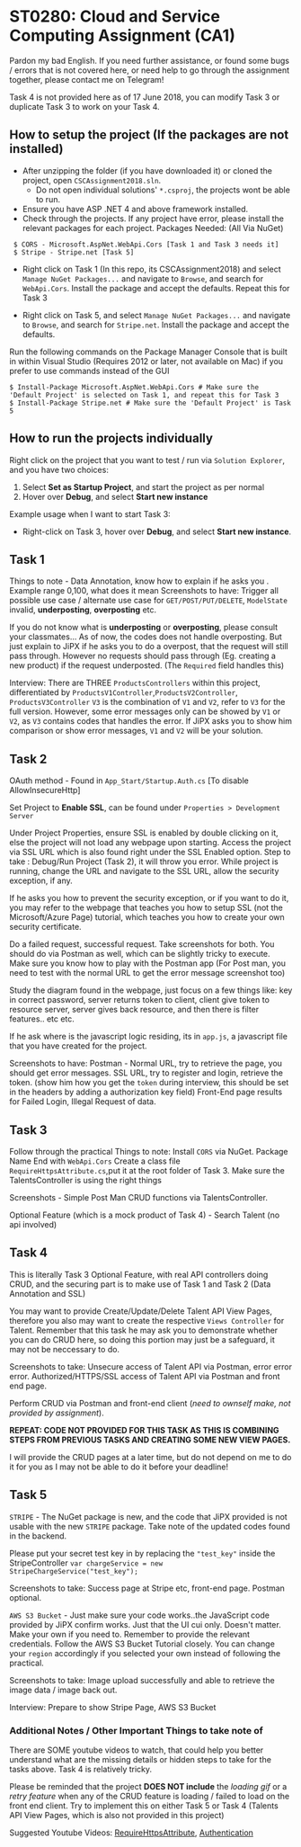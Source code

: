 # ST0280: Cloud and Service Computing Assignment (CA1)
Pardon my bad English. If you need further assistance, or found some bugs / errors that is not covered here, or need help to go through the assignment together, please contact me on Telegram!

Task 4 is not provided here as of 17 June 2018, you can modify Task 3 or duplicate Task 3 to work on your Task 4.

## How to setup the project (If the packages are not installed)
* After unzipping the folder (if you have downloaded it) or cloned the project, open `CSCAssignment2018.sln`.
    * Do not open individual solutions' `*.csproj`, the projects wont be able to run.
* Ensure you have ASP .NET 4 and above framework installed.
* Check through the projects. If any project have error, please install the relevant packages for each project.
Packages Needed: (All Via NuGet)
```
 $ CORS - Microsoft.AspNet.WebApi.Cors [Task 1 and Task 3 needs it]
 $ Stripe - Stripe.net [Task 5]
```

* Right click on Task 1 (In this repo, its CSCAssignment2018) and select `Manage NuGet Packages...` and navigate to `Browse`, and search for `WebApi.Cors`. Install the package and accept the defaults. Repeat this for Task 3

* Right click on Task 5, and select `Manage NuGet Packages...` and navigate to `Browse`, and search for `Stripe.net`. Install the package and accept the defaults.

Run the following commands on the Package Manager Console that is built in within Visual Studio (Requires 2012 or later, not available on Mac) if you prefer to use commands instead of the GUI
```
$ Install-Package Microsoft.AspNet.WebApi.Cors # Make sure the 'Default Project' is selected on Task 1, and repeat this for Task 3
$ Install-Package Stripe.net # Make sure the 'Default Project' is Task 5
```

## How to run the projects individually
Right click on the project that you want to test / run via `Solution Explorer`, and you have two choices:

1. Select **Set as Startup Project**, and start the project as per normal
2. Hover over **Debug**, and select **Start new instance**

Example usage when I want to start Task 3:
* Right-click on Task 3, hover over **Debug**, and select **Start new instance**.


## Task 1
Things to note - Data Annotation, know how to explain if he asks you . Example range 0,100, what does it mean
Screenshots to have: Trigger all possible use case / alternate use case for `GET/POST/PUT/DELETE`, `ModelState` invalid, **underposting**, **overposting** etc. 

If you do not know what is **underposting** or **overposting**, please consult your classmates... As of now, the codes does not handle overposting. But just explain to JiPX if he asks you to do a overpost, that the request will still pass through. However no requests should pass through (Eg. creating a new product) if the request underposted. (The `Required` field handles this)

Interview:
There are THREE `ProductsControllers` within this project, differentiated by `ProductsV1Controller`,`ProductsV2Controller`, `ProductsV3Controller`
`V3` is the combination of `V1` and `V2`, refer to `V3` for the full version. However, some error messages only can be showed by `V1` or `V2`, as `V3` contains codes that handles the error. If JiPX asks you to show him comparison or show error messages, `V1` and `V2` will be your solution.

## Task 2
OAuth method - Found in `App_Start/Startup.Auth.cs` [To disable AllowInsecureHttp]

Set Project to **Enable SSL**, can be found under `Properties > Development Server `

Under Project Properties, ensure SSL is enabled by double clicking on it, else the project will not load any webpage upon starting.
Access the project via SSL URL which is also found right under the SSL Enabled option.
Step to take : Debug/Run Project (Task 2), it will throw you error. While project is running, change the URL and navigate to the SSL URL, allow the security exception, if any.

If he asks you how to prevent the security exception, or if you want to do it, you may refer to the webpage that teaches you how to setup SSL (not the Microsoft/Azure Page) tutorial, which teaches you how to create your own security certificate.

Do a failed request, successful request. Take screenshots for both. You should do via Postman as well, which can be slightly tricky to execute. 
Make sure you know how to play with the Postman app (For Post man, you need to test with the normal URL to get the error message screenshot too)

Study the diagram found in the webpage, just focus on a few things like: key in correct password, server returns token to client, client give token to resource server, server gives back resource, and then there is filter features.. etc etc.

If he ask where is the javascript logic residing, its in `app.js`, a javascript file that you have created for the project.

Screenshots to have:
Postman - Normal URL, try to retrieve the page, you should get error messages.
SSL URL, try to register and login, retrieve the token. (show him how you get the `token` during interview, this should be set in the headers by adding a authorization key field)
Front-End page results for Failed Login, Illegal Request of data.

## Task 3
Follow through the practical
Things to note:
Install `CORS` via NuGet. Package Name End with `WebApi.Cors`
Create a class file `RequireHttpsAttribute.cs`,put it at the root folder of Task 3.
Make sure the TalentsController is using the right things

Screenshots - Simple Post Man CRUD functions via TalentsController.

Optional Feature (which is a mock product of Task 4) - Search Talent (no api involved)



## Task 4
This is literally Task 3 Optional Feature, with real API controllers doing CRUD, and the securing part is to make use of Task 1 and Task 2 (Data Annotation and SSL)

You may want to provide Create/Update/Delete Talent API View Pages, therefore you also may want to create the respective `Views Controller` for Talent.
Remember that this task he may ask you to demonstrate whether you can do CRUD here, so doing this portion may just be a safeguard, it may not be neccessary to do.

Screenshots to take: Unsecure access of Talent API via Postman, error error error. Authorized/HTTPS/SSL access of Talent API via Postman and front end page.

Perform CRUD via Postman and front-end client (*need to ownself make, not provided by assignment*).

**REPEAT: CODE NOT PROVIDED FOR THIS TASK AS THIS IS COMBINING STEPS FROM PREVIOUS TASKS AND CREATING SOME NEW VIEW PAGES.**

I will provide the CRUD pages at a later time, but do not depend on me to do it for you as I may not be able to do it before your deadline!



## Task 5
`STRIPE` - The NuGet package is new, and the code that JiPX provided is not usable with the new `STRIPE` package. Take note of the updated codes found in the backend.

Please put your secret test key in by replacing the `"test_key"` inside the StripeController
`var chargeService = new StripeChargeService("test_key");`

Screenshots to take: Success page at Stripe etc, front-end page. Postman optional.

`AWS S3 Bucket` - Just make sure your code works..the JavaScript code provided by JiPX confirm works. Just that the UI cui only. Doesn't matter. Make your own if you need to. Remember to provide the relevant credentials. Follow the AWS S3 Bucket Tutorial closely. You can change your `region` accordingly if you selected your own instead of following the practical.

Screenshots to take: Image upload successfully and able to retrieve the image data / image back out.

Interview: Prepare to show Stripe Page, AWS S3 Bucket

### Additional Notes / Other Important Things to take note of

There are SOME youtube videos to watch, that could help you better understand what are the missing details or hidden steps to take for the tasks above. Task 4 is relatively tricky.

Please be reminded that the project **DOES NOT include** the *loading gif* or a *retry feature* when any of the CRUD feature is loading / failed to load on the front end client. Try to implement this on either Task 5 or Task 4 (Talents API View Pages, which is also not provided in this project)


Suggested Youtube Videos: [RequireHttpsAttribute](https://www.youtube.com/watch?v=xIzlD-frEw4&t=179s), [Authentication](https://www.youtube.com/watch?v=BZnmhyZzKgs)